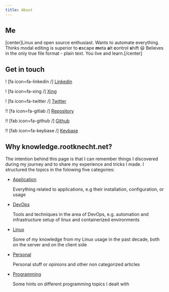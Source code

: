 ```yaml
---
title: About
---
```


## Me

[center]Linux and open source enthusiast. Wants to automate everything. Thinks modal editing is superior to **e**scape **m**eta **a**lt **c**ontrol **s**hift 😃 Believes in the only true file format - plain text. You live and learn.[/center]

## Get in touch

! [fa icon=fa-linkedin /] [Linkedin](https://www.linkedin.com/in/michael-peter-4aa918107/)

! [fa icon=fa-xing /] [Xing](https://www.xing.com/profile/Michael_Peter94)

! [fa icon=fa-twitter /] [Twitter](https://twitter.com/Allamann)

!! [fa icon=fa-gitlab /] [Repository](https://repo.rootknecht.net/explore)

!! [fab icon=fa-github /]  [Github](https://github.com/Allaman)

!! [fab icon=fa-keybase /] [Keybase](https://keybase.io/allaman)

## Why knowledge.rootknecht.net?

The intention behind this page is that I can remember things I discovered during my journey and to share my experience and tricks I made. I structured the topics in the folowing five categories:

- [Application](https://knowledge.rootknecht.net/taxonomy?name=category&val=Application)

    Everything related to applications, e.g their installation, configuration, or usage

- [DevOps](https://knowledge.rootknecht.net/taxonomy?name=category&val=DevOps)

    Tools and techniques in the area of DevOps, e.g. automation and infrastructure setup of linux and containerized environments

- [Linux](https://knowledge.rootknecht.net/taxonomy?name=category&val=Linux)

    Some of my knowledge from my Linux usage in the past decade, both on the server and on the client side

- [Personal](https://knowledge.rootknecht.net/taxonomy?name=category&val=Personal)

    Personal stuff or opinions and other non categorized articles

- [Programming](https://knowledge.rootknecht.net/taxonomy?name=category&val=Programming)

    Some hints on different programming topics I dealt with
